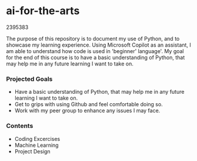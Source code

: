 # ai-for-the-arts

2395383

<p>The purpose of this repository is to document my use of Python, and to showcase my learning experience. Using Microsoft Copilot as an assistant, I am able to understand how code is used in 'beginner' language'. My goal for the end of this course is to have a basic understanding of Python, that may help me in any future learning I want to take on.</p>

<h3>Projected Goals</h3>

<ul>
  <li>Have a basic understanding of Python, that may help me in any future learning I want to take on.</li>
  <li>Get to grips with using Github and feel comfortable doing so.</li>
  <li>Work with my peer group to enhance any issues I may face.</li>
</ul>

<h3>Contents</h3>

<ul>

<li> Coding Excercises</li>
<li> Machine Learning</li>
<li> Project Design</li>

</ul>
